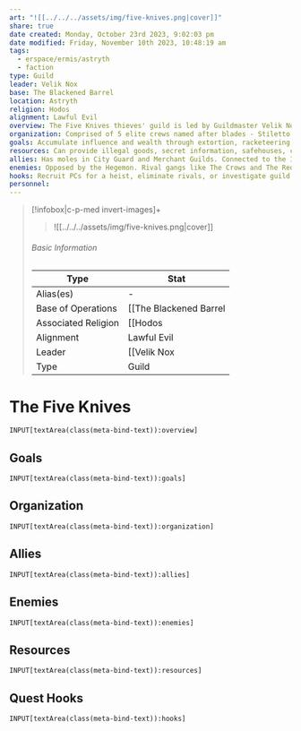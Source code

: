 ```yaml
---
art: "![[../../../assets/img/five-knives.png|cover]]"
share: true
date created: Monday, October 23rd 2023, 9:02:03 pm
date modified: Friday, November 10th 2023, 10:48:19 am
tags:
  - erspace/ermis/astryth
  - faction
type: Guild
leader: Velik Nox
base: The Blackened Barrel
location: Astryth
religion: Hodos
alignment: Lawful Evil
overview: The Five Knives thieves' guild is led by Guildmaster Velik Nox, a cunning Hexblood. Though pretending to follow Er, they secretly revere Hodos. Based in Lower Extremis in Astryth, the guild seeks wealth and influence through illegal activities.
organization: Comprised of 5 elite crews named after blades - Stiletto, Rapier, Saber, Bodkin, and Misericorde. Each has territory in Astryth.
goals: Accumulate influence and wealth through extortion, racketeering, smuggling, and organized thievery.
resources: Can provide illegal goods, secret information, safehouses, coin, hired blades.
allies: Has moles in City Guard and Merchant Guilds. Connected to the Ironsworn mercenary company.
enemies: Opposed by the Hegemon. Rival gangs like The Crows and The Red Hand compete for territory and power.
hooks: Recruit PCs for a heist, eliminate rivals, or investigate guild activities.
personnel: 
---
```


> [!infobox|c-p-med invert-images]+
> >![[../../../assets/img/five-knives.png|cover]]
> ###### Basic Information
> 
> | Type |  Stat |
> ---|---|
> Alias(es) | \- |
> Base of Operations | [[The Blackened Barrel|The Blackened Barrel]] |
> Associated Religion | [[Hodos|Hodos]] |
> Alignment | Lawful Evil |
> Leader | [[Velik Nox|Velik Nox]] |
> Type | Guild |

# The Five Knives

```meta-bind
INPUT[textArea(class(meta-bind-text)):overview]
```

## Goals

```meta-bind
INPUT[textArea(class(meta-bind-text)):goals]
```

## Organization

```meta-bind
INPUT[textArea(class(meta-bind-text)):organization]
```

## Allies

```meta-bind
INPUT[textArea(class(meta-bind-text)):allies]
```

## Enemies

```meta-bind
INPUT[textArea(class(meta-bind-text)):enemies]
```

## Resources

```meta-bind
INPUT[textArea(class(meta-bind-text)):resources]
```

## Quest Hooks

```meta-bind
INPUT[textArea(class(meta-bind-text)):hooks]
```

